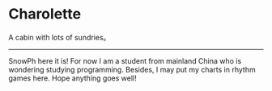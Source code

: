 # Charolette
A cabin with lots of sundries。

-----------------------------------------

SnowPh here it is!
For now I am a student from mainland China who is wondering studying programming.
Besides, I may put my charts in rhythm games here.
Hope anything goes well!
